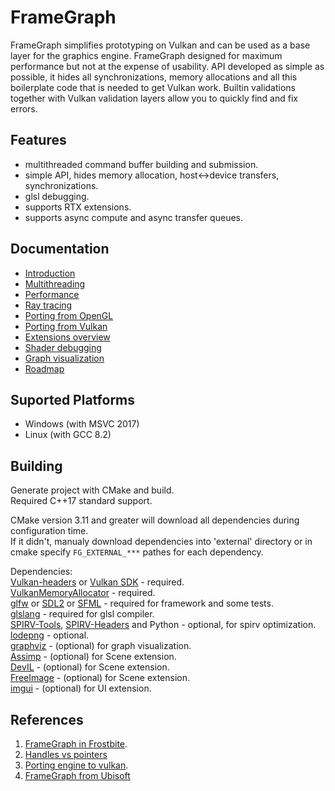 # FrameGraph

FrameGraph simplifies prototyping on Vulkan and can be used as a base layer for the graphics engine.
FrameGraph designed for maximum performance but not at the expense of usability. API developed as simple as possible, it hides all synchronizations, memory allocations and all this boilerplate code that is needed to get Vulkan work. Builtin validations together with Vulkan validation layers allow you to quickly find and fix errors.

## Features
* multithreaded command buffer building and submission.
* simple API, hides memory allocation, host<->device transfers, synchronizations.
* glsl debugging.
* supports RTX extensions.
* supports async compute and async transfer queues.


## Documentation
* [Introduction](docs/Introduction.md)
* [Multithreading](docs/Multithreading.md)
* [Performance](docs/Performance.md)
* [Ray tracing](docs/RayTracing.md)
* [Porting from OpenGL](docs/Porting-from-OpenGL.md)
* [Porting from Vulkan](docs/Porting-from-Vulkan.md)
* [Extensions overview](extensions/Readme.md)
* [Shader debugging](docs/Shader-debugging.md)
* [Graph visualization](docs/Graph-visualization.md)
* [Roadmap](docs/Roadmap.md)


## Suported Platforms
* Windows (with MSVC 2017)
* Linux (with GCC 8.2)


## Building
Generate project with CMake and build.<br/>
Required C++17 standard support.

CMake version 3.11 and greater will download all dependencies during configuration time.<br/>
If it didn't, manualy download dependencies into 'external' directory or in cmake specify `FG_EXTERNAL_***` pathes for each dependency.

Dependencies:<br/>
[Vulkan-headers](https://github.com/KhronosGroup/Vulkan-Headers) or [Vulkan SDK](https://www.lunarg.com/vulkan-sdk/) - required.<br/>
[VulkanMemoryAllocator](https://github.com/GPUOpen-LibrariesAndSDKs/VulkanMemoryAllocator) - required.<br/>
[glfw](https://github.com/glfw/glfw) or [SDL2](https://www.libsdl.org) or [SFML](https://github.com/SFML/SFML) - required for framework and some tests.<br/>
[glslang](https://github.com/KhronosGroup/glslang) - required for glsl compiler.<br/>
[SPIRV-Tools](https://github.com/KhronosGroup/SPIRV-Tools), [SPIRV-Headers](https://github.com/KhronosGroup/SPIRV-Headers) and Python - optional, for spirv optimization.<br/>
[lodepng](https://github.com/lvandeve/lodepng) - optional.<br/>
[graphviz](https://www.graphviz.org/) - (optional) for graph visualization.<br/>
[Assimp](https://github.com/assimp/assimp) - (optional) for Scene extension.<br/>
[DevIL](http://openil.sourceforge.net/) - (optional) for Scene extension.<br/>
[FreeImage](http://freeimage.sourceforge.net/) - (optional) for Scene extension.<br/>
[imgui](https://github.com/ocornut/imgui) - (optional) for UI extension.<br/>


## References
1. [FrameGraph in Frostbite](https://www.gdcvault.com/play/1024612/FrameGraph-Extensible-Rendering-Architecture-in).<br/>
2. [Handles vs pointers](https://floooh.github.io/2018/06/17/handles-vs-pointers.html)<br/>
3. [Porting engine to vulkan](https://gpuopen.com/presentation-porting-engine-to-vulkan-dx12/).<br/>
4. [FrameGraph from Ubisoft](https://developer.download.nvidia.com/assets/gameworks/downloads/regular/GDC17/DX12CaseStudies_GDC2017_FINAL.pdf)
